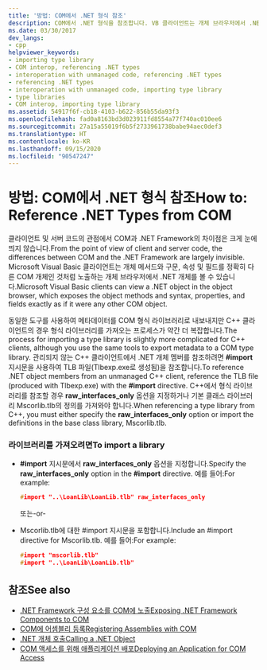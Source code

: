 ```yaml
---
title: '방법: COM에서 .NET 형식 참조'
description: COM에서 .NET 형식을 참조합니다. VB 클라이언트는 개체 브라우저에서 .NET 개체를 볼 수 있지만 C++ 클라이언트는 \#import 지시어를 사용하여 TLB 파일을 참조해야 합니다.
ms.date: 03/30/2017
dev_langs:
- cpp
helpviewer_keywords:
- importing type library
- COM interop, referencing .NET types
- interoperation with unmanaged code, referencing .NET types
- referencing .NET types
- interoperation with unmanaged code, importing type library
- type libraries
- COM interop, importing type library
ms.assetid: 54917f6f-cb18-4103-b622-856b55da93f3
ms.openlocfilehash: fad0a8163bd3d023911fd8554a77f740ac010ee6
ms.sourcegitcommit: 27a15a55019f6b5f2733961738babe94aec0def3
ms.translationtype: HT
ms.contentlocale: ko-KR
ms.lasthandoff: 09/15/2020
ms.locfileid: "90547247"
---
```

# <a name="how-to-reference-net-types-from-com"></a><span data-ttu-id="0d7e9-104">방법: COM에서 .NET 형식 참조</span><span class="sxs-lookup"><span data-stu-id="0d7e9-104">How to: Reference .NET Types from COM</span></span>
<span data-ttu-id="0d7e9-105">클라이언트 및 서버 코드의 관점에서 COM과 .NET Framework의 차이점은 크게 눈에 띄지 않습니다.</span><span class="sxs-lookup"><span data-stu-id="0d7e9-105">From the point of view of client and server code, the differences between COM and the .NET Framework are largely invisible.</span></span> <span data-ttu-id="0d7e9-106">Microsoft Visual Basic 클라이언트는 개체 메서드와 구문, 속성 및 필드를 정확히 다른 COM 개체인 것처럼 노출하는 개체 브라우저에서 .NET 개체를 볼 수 있습니다.</span><span class="sxs-lookup"><span data-stu-id="0d7e9-106">Microsoft Visual Basic clients can view a .NET object in the object browser, which exposes the object methods and syntax, properties, and fields exactly as if it were any other COM object.</span></span>  
  
 <span data-ttu-id="0d7e9-107">동일한 도구를 사용하여 메타데이터를 COM 형식 라이브러리로 내보내지만 C++ 클라이언트의 경우 형식 라이브러리를 가져오는 프로세스가 약간 더 복잡합니다.</span><span class="sxs-lookup"><span data-stu-id="0d7e9-107">The process for importing a type library is slightly more complicated for C++ clients, although you use the same tools to export metadata to a COM type library.</span></span> <span data-ttu-id="0d7e9-108">관리되지 않는 C++ 클라이언트에서 .NET 개체 멤버를 참조하려면 **#import** 지시문을 사용하여 TLB 파일(Tlbexp.exe로 생성됨)을 참조합니다.</span><span class="sxs-lookup"><span data-stu-id="0d7e9-108">To reference .NET object members from an unmanaged C++ client, reference the TLB file (produced with Tlbexp.exe) with the **#import** directive.</span></span> <span data-ttu-id="0d7e9-109">C++에서 형식 라이브러리를 참조할 경우 **raw_interfaces_only** 옵션을 지정하거나 기본 클래스 라이브러리 Mscorlib.tlb의 정의를 가져와야 합니다.</span><span class="sxs-lookup"><span data-stu-id="0d7e9-109">When referencing a type library from C++, you must either specify the **raw_interfaces_only** option or import the definitions in the base class library, Mscorlib.tlb.</span></span>  
  
### <a name="to-import-a-library"></a><span data-ttu-id="0d7e9-110">라이브러리를 가져오려면</span><span class="sxs-lookup"><span data-stu-id="0d7e9-110">To import a library</span></span>  
  
- <span data-ttu-id="0d7e9-111">**#import** 지시문에서 **raw_interfaces_only** 옵션을 지정합니다.</span><span class="sxs-lookup"><span data-stu-id="0d7e9-111">Specify the **raw_interfaces_only** option in the **#import** directive.</span></span> <span data-ttu-id="0d7e9-112">예를 들어:</span><span class="sxs-lookup"><span data-stu-id="0d7e9-112">For example:</span></span>  
  
    ```cpp  
    #import "..\LoanLib\LoanLib.tlb" raw_interfaces_only  
    ```  
  
     <span data-ttu-id="0d7e9-113">또는</span><span class="sxs-lookup"><span data-stu-id="0d7e9-113">-or-</span></span>  
  
- <span data-ttu-id="0d7e9-114">Mscorlib.tlb에 대한 #import 지시문을 포함합니다.</span><span class="sxs-lookup"><span data-stu-id="0d7e9-114">Include an #import directive for Mscorlib.tlb.</span></span> <span data-ttu-id="0d7e9-115">예를 들어:</span><span class="sxs-lookup"><span data-stu-id="0d7e9-115">For example:</span></span>  
  
    ```cpp  
    #import "mscorlib.tlb"  
    #import "..\LoanLib\LoanLib.tlb"  
    ```  
  
## <a name="see-also"></a><span data-ttu-id="0d7e9-116">참조</span><span class="sxs-lookup"><span data-stu-id="0d7e9-116">See also</span></span>

- [<span data-ttu-id="0d7e9-117">.NET Framework 구성 요소를 COM에 노출</span><span class="sxs-lookup"><span data-stu-id="0d7e9-117">Exposing .NET Framework Components to COM</span></span>](exposing-dotnet-components-to-com.md)
- [<span data-ttu-id="0d7e9-118">COM에 어셈블리 등록</span><span class="sxs-lookup"><span data-stu-id="0d7e9-118">Registering Assemblies with COM</span></span>](registering-assemblies-with-com.md)
- <span data-ttu-id="0d7e9-119">[.NET 개체 호출](/previous-versions/dotnet/netframework-4.0/8hw8h46b(v=vs.100))</span><span class="sxs-lookup"><span data-stu-id="0d7e9-119">[Calling a .NET Object](/previous-versions/dotnet/netframework-4.0/8hw8h46b(v=vs.100))</span></span>
- <span data-ttu-id="0d7e9-120">[COM 액세스를 위해 애플리케이션 배포](/previous-versions/dotnet/netframework-4.0/c2850st8(v=vs.100))</span><span class="sxs-lookup"><span data-stu-id="0d7e9-120">[Deploying an Application for COM Access](/previous-versions/dotnet/netframework-4.0/c2850st8(v=vs.100))</span></span>

